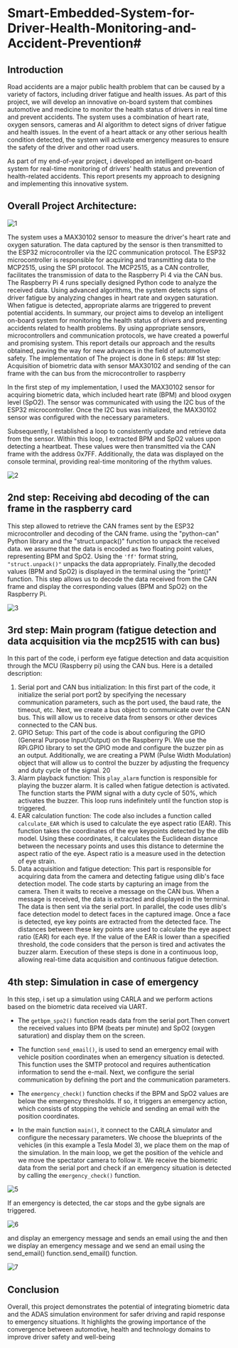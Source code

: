 # Smart-Embedded-System-for-Driver-Health-Monitoring-and-Accident-Prevention# 
## Introduction
Road accidents are a major public health problem that can be caused by a variety of
factors, including driver fatigue and health issues. As part of this project, we will
develop an innovative on-board system that combines automotive and medicine to
monitor the health status of drivers in real time and prevent accidents. The system
uses a combination of heart rate, oxygen sensors, cameras and AI algorithm to
detect signs of driver fatigue and health issues. In the event of a heart attack or any
other serious health condition detected, the system will activate emergency
measures to ensure the safety of the driver and other road users.

As part of my end-of-year project, i developed an intelligent on-board system for
real-time monitoring of drivers' health status and prevention of health-related
accidents. This report presents my approach to designing and implementing this
innovative system.

## Overall Project Architecture:

<p align="center">

  ![1](https://github.com/Saad-emb/Smart-Embedded-System-for-Driver-Health-Monitoring-and-Accident-Prevention/assets/123195068/553ab703-22a7-4e8d-9429-cc4ce133859c)

</p>
The system uses a MAX30102 sensor to measure the driver's heart rate and oxygen
saturation. The data captured by the sensor is then transmitted to the ESP32
microcontroller via the I2C communication protocol. The ESP32 microcontroller is
responsible for acquiring and transmitting data to the MCP2515, using the SPI
protocol. The MCP2515, as a CAN controller, facilitates the transmission of data to
the Raspberry Pi 4 via the CAN bus.
The Raspberry Pi 4 runs specially designed Python code to analyze the received
data. Using advanced algorithms, the system detects signs of driver fatigue by
analyzing changes in heart rate and oxygen saturation. When fatigue is detected,
appropriate alarms are triggered to prevent potential accidents.
In summary, our project aims to develop an intelligent on-board system for
monitoring the health status of drivers and preventing accidents related to health
problems. By using appropriate sensors, microcontrollers and communication
protocols, we have created a powerful and promising system. This report details
our approach and the results obtained, paving the way for new advances in the field
of automotive safety.
The implementation of The project is  done in 6 steps:
## 1st step: Acquisition of biometric data with sensor MAX30102 and sending of the can frame with the can bus from the microcontroller to raspberry

In the first step of my implementation, I used the MAX30102 sensor for acquiring biometric data, which included heart rate (BPM) and blood oxygen level (SpO2). The sensor was communicated with using the I2C bus of the ESP32 microcontroller. Once the I2C bus was initialized, the MAX30102 sensor was configured with the necessary parameters.

Subsequently, I established a loop to consistently update and retrieve data from the sensor. Within this loop, I extracted BPM and SpO2 values upon detecting a heartbeat. These values were then transmitted via the CAN frame with the address 0x7FF. Additionally, the data was displayed on the console terminal, providing real-time monitoring of the rhythm values.

![2](https://github.com/Saad-emb/Smart-Embedded-System-for-Driver-Health-Monitoring-and-Accident-Prevention/assets/123195068/bb045eee-04d2-40cb-9e49-4a9ed38f00fd)


## 2nd step: Receiving abd decoding of the can frame in the raspberry card
This step allowed to retrieve the CAN frames sent by the ESP32 microcontroller and
decoding of the CAN frame.
using the "python-can" Python library and the "struct.unpack()" function to
unpack the received data.
we assume that the data is encoded as two floating point values, representing
BPM and SpO2. Using the `'ff'` format string, `"struct.unpack()"` unpacks the data
appropriately.
Finally,the decoded values (BPM and SpO2) is displayed in the terminal using the
"print()" function.
This step allows us to decode the data received from the CAN frame and display the
corresponding values (BPM and SpO2) on the Raspberry Pi.

![3](https://github.com/Saad-emb/Smart-Embedded-System-for-Driver-Health-Monitoring-and-Accident-Prevention/assets/123195068/f417bc6f-c7d3-4e29-a5ca-32068f84e845)


## 3rd step: Main program (fatigue detection and data acquisition via the mcp2515 with can bus)
In this part of the code, i perform eye fatigue detection and data acquisition through
the MCU (Raspberry pi) using the CAN bus. Here is a detailed description:
1. Serial port and CAN bus initialization:
In this first part of the code, it initialize the serial port port2̀ by specifying the
necessary communication parameters, such as the port used, the baud rate, the
timeout, etc. Next, we create a  bus object to communicate over the CAN bus. This
will allow us to receive data from sensors or other devices connected to the CAN
bus.
2. GPIO Setup:
This part of the code is about configuring the GPIO (General Purpose Input/Output) on
the Raspberry Pi. We use the RPi.GPIO library to set the GPIO mode and configure the
buzzer pin as an output. Additionally, we are creating a PWM (Pulse Width Modulation)
object that will allow us to control the buzzer by adjusting the frequency and duty cycle
of the signal.
20
3. Alarm playback function:
This `play_alarm` function is responsible for playing the buzzer alarm. It is called
when fatigue detection is activated. The function starts the PWM signal with a duty
cycle of 50%, which activates the buzzer. This loop runs indefinitely until the
function stop is triggered.
4. EAR calculation function:
The code also includes a function called `calculate_EAR` which is used to calculate
the eye aspect ratio (EAR). This function takes the coordinates of the eye keypoints
detected by the dlib model. Using these coordinates, it calculates the Euclidean
distance between the necessary points and uses this distance to determine the
aspect ratio of the eye. Aspect ratio is a measure used in the detection of eye strain.
5. Data acquisition and fatigue detection:
This part is responsible for acquiring data from the camera and detecting fatigue
using dlib's face detection model. The code starts by capturing an image from the
camera. Then it waits to receive a message on the CAN bus. When a message is
received, the data is extracted and displayed in the terminal. The data is then sent
via the serial port.
In parallel, the code uses dlib's face detection model to detect faces in the captured
image. Once a face is detected, eye key points are extracted from the detected face.
The distances between these key points are used to calculate the eye aspect ratio
(EAR) for each eye. If the value of the EAR is lower than a specified threshold, the
code considers that the person is tired and activates the buzzer alarm.
Execution of these steps is done in a continuous loop, allowing real-time data
acquisition and continuous fatigue detection.

## 4th step: Simulation in case of emergency

In this  step, i  set up a simulation using CARLA and we perform actions
based on the biometric data received via UART. 

- The `getbpm_spo2()` function  reads data from the serial port.Then
convert the received values into BPM (beats per minute) and SpO2 (oxygen
saturation) and display them on the screen.

- The function `send_email()`, is used to send an emergency email with vehicle position coordinates when an emergency
situation is detected. This function uses the SMTP protocol and requires
authentication information to send the e-mail.
Next, we configure the serial communication by defining the port and the communication
parameters. 
- The `emergency_check()` function checks if the BPM and SpO2 values are below
the emergency thresholds. If so, it triggers an emergency action, which consists of stopping
the vehicle and sending an email with the position coordinates.
- In the main function `main()`, it connect to the CARLA simulator and configure the
necessary parameters. We choose the blueprints of the vehicles (in this example a
Tesla Model 3), we place them on the map of the simulation.
In the main loop, we get the position of the vehicle and we move the spectator
camera to follow it. We receive the biometric data from the serial port and check if
an emergency situation is detected by calling the `emergency_check()` function.

![5](https://github.com/Saad-emb/Smart-Embedded-System-for-Driver-Health-Monitoring-and-Accident-Prevention/assets/123195068/c9c7f28f-e372-4ece-ab53-79a8f16a7147)


If an emergency is detected, the car stops and the gybe signals are triggered.

![6](https://github.com/Saad-emb/Smart-Embedded-System-for-Driver-Health-Monitoring-and-Accident-Prevention/assets/123195068/aff46395-8afc-4f49-8bb4-3f25b4946825)


and display an emergency message and  sends an email using the
and then we display an emergency message and we send an email using the
send_email() function.send_email() function.

![7](https://github.com/Saad-emb/Smart-Embedded-System-for-Driver-Health-Monitoring-and-Accident-Prevention/assets/123195068/6e69ea68-2828-4557-8d74-171f06e9a7fa)

## Conclusion 

Overall, this project demonstrates the potential of integrating biometric data and
the ADAS simulation environment for safer driving and rapid response to
emergency situations. It highlights the growing importance of the convergence
between automotive, health and technology domains to improve driver safety and
well-being

